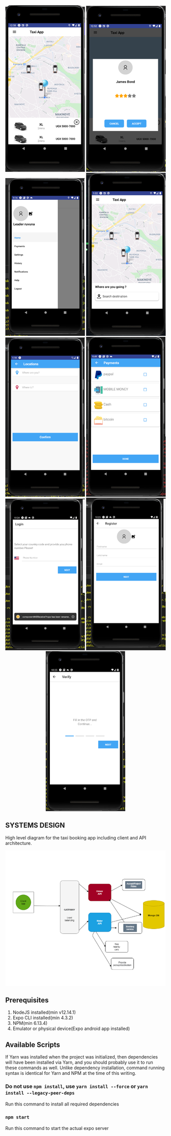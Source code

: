<div align="center">
    <img src="/screenshots-current/home.PNG" width="250px"/> 
    <img src="/screenshots-current/accept.PNG" width="250px"/> 
    <img src="/screenshots-current/drawer.PNG" width="250px"/> 
    <img src="/screenshots-current/home2.PNG" width="250px"/> 
    <img src="/screenshots-current/location.PNG" width="250px"/> 
    <img src="/screenshots-current/payments.PNG" width="250px"/> 
    <img src="/screenshots-current/login.PNG" width="250px"/>
    <img src="/screenshots-current/register.PNG" width="250px"/>
    <img src="/screenshots-current/verify.PNG" width="250px"/>
</div>

## SYSTEMS DESIGN

High level diagram for the taxi booking app including client and API architecture.

<div align="center">
    <img src="/diagrams/system-diagram.png" width="600px"/>
</div>


## Prerequisites

1. NodeJS installed(min v12.14.1)
2. Expo CLI installed(min 4.3.2)
3. NPM(min 6.13.4)
4. Emulator or physical device(Expo android app installed)

## Available Scripts

If Yarn was installed when the project was initialized, then dependencies will have been installed via Yarn, and you should probably use it to run these commands as well. Unlike dependency installation, command running syntax is identical for Yarn and NPM at the time of this writing.

### Do not use `npm install`, use `yarn install --force` or `yarn install --legacy-peer-deps`

Run this command to install all required dependencies

### `npm start`

Run this command to start the actual expo server
